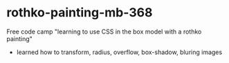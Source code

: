 # rothko-painting-mb-368
Free code camp "learning to use CSS in the box model with a rothko painting"
* learned how to transform, radius, overflow, box-shadow, bluring images